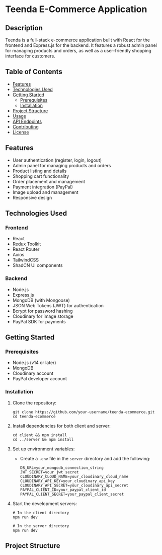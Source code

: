 # Teenda E-Commerce Application

## Description

Teenda is a full-stack e-commerce application built with React for the frontend and Express.js for the backend. It features a robust admin panel for managing products and orders, as well as a user-friendly shopping interface for customers.

## Table of Contents

- [Features](#features)
- [Technologies Used](#technologies-used)
- [Getting Started](#getting-started)
  - [Prerequisites](#prerequisites)
  - [Installation](#installation)
- [Project Structure](#project-structure)
- [Usage](#usage)
- [API Endpoints](#api-endpoints)
- [Contributing](#contributing)
- [License](#license)

## Features

- User authentication (register, login, logout)
- Admin panel for managing products and orders
- Product listing and details
- Shopping cart functionality
- Order placement and management
- Payment integration (PayPal)
- Image upload and management
- Responsive design

## Technologies Used

### Frontend
- React
- Redux Toolkit
- React Router
- Axios
- TailwindCSS
- ShadCN UI components

### Backend
- Node.js
- Express.js
- MongoDB (with Mongoose)
- JSON Web Tokens (JWT) for authentication
- Bcrypt for password hashing
- Cloudinary for image storage
- PayPal SDK for payments

## Getting Started

### Prerequisites

- Node.js (v14 or later)
- MongoDB
- Cloudinary account
- PayPal developer account

### Installation

1. Clone the repository:
   ```
   git clone https://github.com/your-username/teenda-ecommerce.git
   cd teenda-ecommerce
   ```

2. Install dependencies for both client and server:
   ```
   cd client && npm install
   cd ../server && npm install
   ```

3. Set up environment variables:
   - Create a `.env` file in the `server` directory and add the following:
     ```
     DB_URL=your_mongodb_connection_string
     JWT_SECRET=your_jwt_secret
     CLOUDINARY_CLOUD_NAME=your_cloudinary_cloud_name
     CLOUDINARY_API_KEY=your_cloudinary_api_key
     CLOUDINARY_API_SECRET=your_cloudinary_api_secret
     PAYPAL_CLIENT_ID=your_paypal_client_id
     PAYPAL_CLIENT_SECRET=your_paypal_client_secret
     ```

4. Start the development servers:
   ```
   # In the client directory
   npm run dev

   # In the server directory
   npm run dev
   ```

## Project Structure
